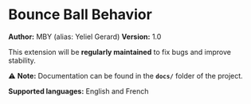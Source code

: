 # Bounce Ball Behavior

**Author:** MBY (alias: Yeliel Gerard)
**Version:** 1.0

This extension will be **regularly maintained** to fix bugs and improve stability.

⚠️ **Note:** Documentation can be found in the **`docs/`** folder of the project.

**Supported languages:** English and French
